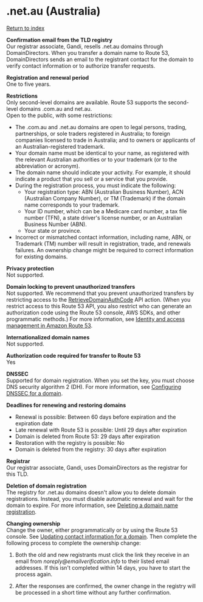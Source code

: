 # \.net\.au \(Australia\)<a name="net.au"></a>

[Return to index](registrar-tld-list.md#index)

**Confirmation email from the TLD registry**  
Our registrar associate, Gandi, resells \.net\.au domains through DomainDirectors\. When you transfer a domain name to Route 53, DomainDirectors sends an email to the registrant contact for the domain to verify contact information or to authorize transfer requests\.

**Registration and renewal period**  
One to five years\.

**Restrictions**  
Only second\-level domains are available\. Route 53 supports the second\-level domains \.com\.au and net\.au\.   
Open to the public, with some restrictions:  
+ The \.com\.au and \.net\.au domains are open to legal persons, trading, partnerships, or sole traders registered in Australia; to foreign companies licensed to trade in Australia; and to owners or applicants of an Australian\-registered trademark\. 
+ Your domain name must be identical to your name, as registered with the relevant Australian authorities or to your trademark \(or to the abbreviation or acronym\)\. 
+ The domain name should indicate your activity\. For example, it should indicate a product that you sell or a service that you provide\.
+ During the registration process, you must indicate the following:
  + Your registration type: ABN \(Australian Business Number\), ACN \(Australian Company Number\), or TM \(Trademark\) if the domain name corresponds to your trademark\.
  + Your ID number, which can be a Medicare card number, a tax file number \(TFN\), a state driver's license number, or an Australian Business Number \(ABN\)\.
  + Your state or province\.
+ Incorrect or mismatched contact information, including name, ABN, or Trademark \(TM\) number will result in registration, trade, and renewals failures\. An ownership change might be required to correct information for existing domains\.

**Privacy protection**  
Not supported\.

**Domain locking to prevent unauthorized transfers**  
Not supported\. We recommend that you prevent unauthorized transfers by restricting access to the [RetrieveDomainAuthCode](https://docs.aws.amazon.com/Route53/latest/APIReference/API_domains_RetrieveDomainAuthCode.html) API action\. \(When you restrict access to this Route 53 API, you also restrict who can generate an authorization code using the Route 53 console, AWS SDKs, and other programmatic methods\.\) For more information, see [Identity and access management in Amazon Route 53](auth-and-access-control.md)\.

**Internationalized domain names**  
Not supported\.

**Authorization code required for transfer to Route 53**  
Yes

**DNSSEC**  
Supported for domain registration\. When you set the key, you must choose DNS security algorithm 2 \(DH\)\. For more information, see [Configuring DNSSEC for a domain](domain-configure-dnssec.md)\.

**Deadlines for renewing and restoring domains**  
+ Renewal is possible: Between 60 days before expiration and the expiration date
+ Late renewal with Route 53 is possible: Until 29 days after expiration
+ Domain is deleted from Route 53: 29 days after expiration
+ Restoration with the registry is possible: No
+ Domain is deleted from the registry: 30 days after expiration

**Registrar**  
Our registrar associate, Gandi, uses DomainDirectors as the registrar for this TLD\.

**Deletion of domain registration**  
The registry for \.net\.au domains doesn't allow you to delete domain registrations\. Instead, you must disable automatic renewal and wait for the domain to expire\. For more information, see [Deleting a domain name registration](domain-delete.md)\.

**Changing ownership**  
Change the owner, either programmatically or by using the Route 53 console\. See [Updating contact information for a domain](domain-update-contacts.md#domain-update-contacts-basic)\. Then complete the following process to complete the ownership change:  

1. Both the old and new registrants must click the link they receive in an email from *noreply@emailverification\.info* to their listed email addresses\. If this isn't completed within 14 days, you have to start the process again\.

   

1. After the responses are confirmed, the owner change in the registry will be processed in a short time without any further confirmation\.